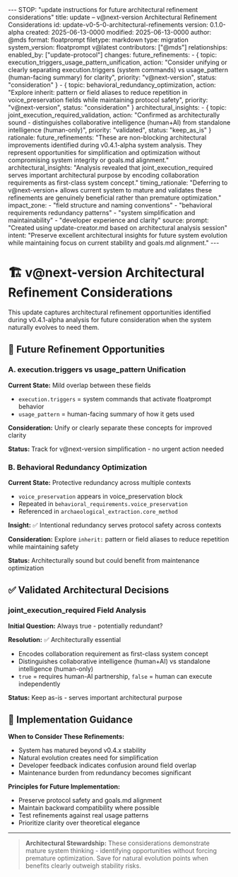 <floatprompt>
---
STOP: "update instructions for future architectural refinement considerations"
title: update – v@next-version Architectural Refinement Considerations
id: update-v0-5-0-architectural-refinements
version: 0.1.0-alpha
created: 2025-06-13-0000
modified: 2025-06-13-0000
author: @mds
format: floatprompt
filetype: markdown
type: migration
system_version: floatprompt v@latest
contributors: ["@mds"]
relationships:
  enabled_by: ["update-protocol"]
changes:
  future_refinements:
    - { topic: execution_triggers_usage_pattern_unification, action: "Consider unifying or clearly separating execution.triggers (system commands) vs usage_pattern (human-facing summary) for clarity", priority: "v@next-version", status: "consideration" }
    - { topic: behavioral_redundancy_optimization, action: "Explore inherit: pattern or field aliases to reduce repetition in voice_preservation fields while maintaining protocol safety", priority: "v@next-version", status: "consideration" }
  architectural_insights:
    - { topic: joint_execution_required_validation, action: "Confirmed as architecturally sound - distinguishes collaborative intelligence (human+AI) from standalone intelligence (human-only)", priority: "validated", status: "keep_as_is" }
rationale:
  future_refinements: "These are non-blocking architectural improvements identified during v0.4.1-alpha system analysis. They represent opportunities for simplification and optimization without compromising system integrity or goals.md alignment."
  architectural_insights: "Analysis revealed that joint_execution_required serves important architectural purpose by encoding collaboration requirements as first-class system concept."
  timing_rationale: "Deferring to v@next-version+ allows current system to mature and validates these refinements are genuinely beneficial rather than premature optimization."
impact_zone:
  - "field structure and naming conventions"
  - "behavioral requirements redundancy patterns"
  - "system simplification and maintainability"
  - "developer experience and clarity"
source:
  prompt: "Created using update-creator.md based on architectural analysis session"
  intent: "Preserve excellent architectural insights for future system evolution while maintaining focus on current stability and goals.md alignment."
---

# 🏗️ v@next-version Architectural Refinement Considerations

This update captures architectural refinement opportunities identified during v0.4.1-alpha analysis for future consideration when the system naturally evolves to need them.

## 🎯 Future Refinement Opportunities

### A. execution.triggers vs usage_pattern Unification
**Current State:** Mild overlap between these fields
- `execution.triggers` = system commands that activate floatprompt behavior
- `usage_pattern` = human-facing summary of how it gets used

**Consideration:** Unify or clearly separate these concepts for improved clarity

**Status:** Track for v@next-version simplification - no urgent action needed

### B. Behavioral Redundancy Optimization
**Current State:** Protective redundancy across multiple contexts
- `voice_preservation` appears in voice_preservation block
- Repeated in `behavioral_requirements.voice_preservation`  
- Referenced in `archaeological_extraction.core_method`

**Insight:** ✅ Intentional redundancy serves protocol safety across contexts

**Consideration:** Explore `inherit:` pattern or field aliases to reduce repetition while maintaining safety

**Status:** Architecturally sound but could benefit from maintenance optimization

## ✅ Validated Architectural Decisions

### joint_execution_required Field Analysis
**Initial Question:** Always true - potentially redundant?

**Resolution:** ✅ Architecturally essential
- Encodes collaboration requirement as first-class system concept
- Distinguishes collaborative intelligence (human+AI) vs standalone intelligence (human-only)
- `true` = requires human-AI partnership, `false` = human can execute independently

**Status:** Keep as-is - serves important architectural purpose

## 🎯 Implementation Guidance

**When to Consider These Refinements:**
- System has matured beyond v0.4.x stability
- Natural evolution creates need for simplification
- Developer feedback indicates confusion around field overlap
- Maintenance burden from redundancy becomes significant

**Principles for Future Implementation:**
- Preserve protocol safety and goals.md alignment
- Maintain backward compatibility where possible
- Test refinements against real usage patterns
- Prioritize clarity over theoretical elegance

---

> **Architectural Stewardship:** These considerations demonstrate mature system thinking - identifying opportunities without forcing premature optimization. Save for natural evolution points when benefits clearly outweigh stability risks.

</floatprompt> 